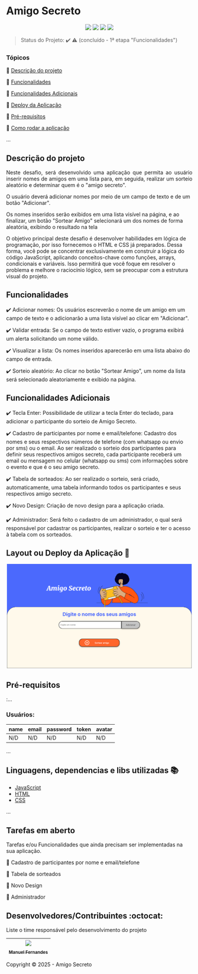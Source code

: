 <h1>Amigo Secreto</h1> 

<p align="center">
  <img src="https://img.shields.io/static/v1?label=javascript&message=framework&color=blue&style=for-the-badge&logo=javascript"/>
  <img src="https://img.shields.io/static/v1?label=html&message=deploy&color=blue&style=for-the-badge&logo=html"/>
  <img src="http://img.shields.io/static/v1?label=CSS&message=styled&color=green&style=for-the-badge&logo=css"/>
   <img src="http://img.shields.io/static/v1?label=STATUS&message=DESENVOLVIMENTO&color=GREEN&style=for-the-badge"/>
</p>

> Status do Projeto: :heavy_check_mark: :warning: (concluído - 1ª etapa "Funcionalidades")

### Tópicos 

:small_blue_diamond: [Descrição do projeto](#descrição-do-projeto)

:small_blue_diamond: [Funcionalidades](#funcionalidades)

:small_blue_diamond: [Funcionalidades Adicionais](#funcionalidades-adicionais)

:small_blue_diamond: [Deploy da Aplicação](#deploy-da-aplicação-dash)

:small_blue_diamond: [Pré-requisitos](#pré-requisitos)

:small_blue_diamond: [Como rodar a aplicação](#como-rodar-a-aplicação-arrow_forward)

... 

## Descrição do projeto 

<p align="justify">
  Neste desafio, será desenvolvido uma aplicação que permita ao usuário inserir nomes de amigos em uma lista para, em seguida, realizar um sorteio aleatório e determinar quem é o "amigo secreto".

  O usuário deverá adicionar nomes por meio de um campo de texto e de um botão "Adicionar".

  Os nomes inseridos serão exibidos em uma lista visível na página, e ao finalizar, um botão "Sortear Amigo" selecionará um dos nomes de forma aleatória, exibindo o resultado na tela

  O objetivo principal deste desafio é desenvolver habilidades em lógica de programação, por isso fornecemos o HTML e CSS já preparados. Dessa forma, você pode se concentrar exclusivamente em construir a lógica do código JavaScript, aplicando conceitos-chave como funções, arrays, condicionais e variáveis. Isso permitirá que você foque em resolver o problema e melhore o raciocínio lógico, sem se preocupar com a estrutura visual do projeto. 
</p>

## Funcionalidades

:heavy_check_mark: Adicionar nomes: Os usuários escreverão o nome de um amigo em um campo de texto e o adicionarão a uma lista visível ao clicar em "Adicionar".  

:heavy_check_mark: Validar entrada: Se o campo de texto estiver vazio, o programa exibirá um alerta solicitando um nome válido.  

:heavy_check_mark: Visualizar a lista: Os nomes inseridos aparecerão em uma lista abaixo do campo de entrada.  

:heavy_check_mark: Sorteio aleatório: Ao clicar no botão "Sortear Amigo", um nome da lista será selecionado aleatoriamente e exibido na página.  

## Funcionalidades Adicionais

:heavy_check_mark: Tecla Enter: Possibilidade de utilizar a tecla Enter do teclado, para adicionar o participante do sorteio de Amigo Secreto.  

:heavy_check_mark: Cadastro de participantes por nome e email/telefone: Cadastro dos nomes e seus respectivos números de telefone (com whatsapp ou envio por sms) ou o email. Ao ser realizado o sorteio dos participantes para definir seus respectivos amigos secreto, cada participante receberá um email ou mensagem no celular (whatsapp ou sms) com informações sobre o evento e que é o seu amigo secreto.  

:heavy_check_mark: Tabela de sorteados: Ao ser realizado o sorteio, será criado, automaticamente, uma tabela informando todos os participantes e seus respectivos amigo secreto.  

:heavy_check_mark: Novo Design: Criação de novo design para a aplicação criada.

:heavy_check_mark: Administrador: Será feito o cadastro de um administrador, o qual será responsável por cadastrar os participantes, realizar o sorteio e ter o acesso à tabela com os sorteados.

## Layout ou Deploy da Aplicação :dash:

<div align="center">
  <img src="assets/tela.png" width="500" alt="Tela Inicial">
</div>

## Pré-requisitos
:...

### Usuários: 

|name|email|password|token|avatar|
| -------- |-------- |-------- |-------- |-------- |
|N/D|N/D|N/D|N/D|N/D|

... 

## Linguagens, dependencias e libs utilizadas :books:

- [JavaScript](#)
- [HTML](#)
- [CSS](#)

...

## Tarefas em aberto

Tarefas e/ou Funcionalidades que ainda precisam ser implementadas na sua aplicação.

:memo: Cadastro de participantes por nome e email/telefone

:memo: Tabela de sorteados

:memo: Novo Design

:memo: Administrador

## Desenvolvedores/Contribuintes :octocat:

Liste o time responsável pelo desenvolvimento do projeto

| [<img src="https://avatars.githubusercontent.com/u/151965418?s=400&u=6ae0eea923ec98b4780e7c50853b590551dbd351&v=4" width=115><br><sub>Manuel Fernandes</sub>](https://github.com/manuelfbfilho)|
| :---:



Copyright :copyright: 2025 - Amigo Secreto
